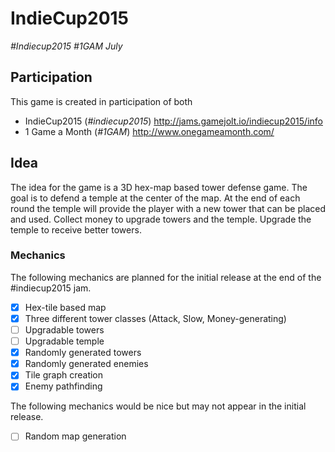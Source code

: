 # IndieCup2015
_#Indiecup2015 #1GAM July_

## Participation
This game is created in participation of both
+ IndieCup2015 (_#indiecup2015_) http://jams.gamejolt.io/indiecup2015/info
+ 1 Game a Month (_#1GAM_) http://www.onegameamonth.com/

## Idea 
The idea for the game is a 3D hex-map based tower defense game. The goal is to defend a temple at the center of the map. At the end of each round the temple will provide the player with a new tower that can be placed and used. Collect money to upgrade towers and the temple. Upgrade the temple to receive better towers.

### Mechanics
The following mechanics are planned for the initial release at the end of the #indiecup2015 jam.
- [x] Hex-tile based map
- [x] Three different tower classes (Attack, Slow, Money-generating)
- [ ] Upgradable towers
- [ ] Upgradable temple
- [x] Randomly generated towers
- [x] Randomly generated enemies
- [x] Tile graph creation 
- [x] Enemy pathfinding

The following mechanics would be nice but may not appear in the initial release.
- [ ] Random map generation



